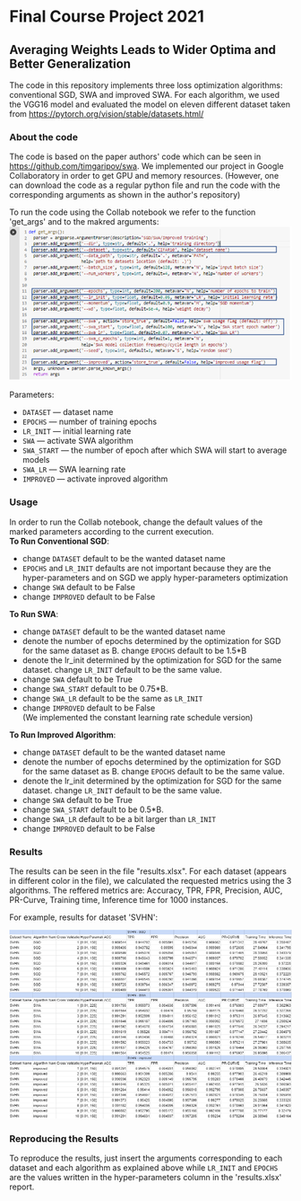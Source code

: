 # Final Course Project 2021
## Averaging Weights Leads to Wider Optima and Better Generalization

The code in this repository implements three loss optimization algorithms: conventional SGD, SWA and improved SWA. 
For each algorithm, we used the VGG16 model and evaluated the model on eleven different dataset taken from https://pytorch.org/vision/stable/datasets.html/ 

### About the code
The code is based on the paper authors' code which can be seen in https://github.com/timgaripov/swa.
We implemented our project in Google Collaboratory in order to get GPU and memory resources. 
(However, one can download the code as a regular python file and run the code with the corresponding arguments as shown in the author's repository)

To run the code using the Collab notebook we refer to the function 'get_args' and to the makred arguments:
![alt text](https://github.com/LiadNahum1/FinalProject/blob/master/%E2%80%8F%E2%80%8Fargs.PNG)

Parameters:
* ```DATASET``` &mdash; dataset name
* ```EPOCHS``` &mdash; number of training epochs
* ```LR_INIT``` &mdash; initial learning rate
* ```SWA``` &mdash; activate SWA algorithm
* ```SWA_START``` &mdash; the number of epoch after which SWA will start to average models
* ```SWA_LR``` &mdash; SWA learning rate 
* ```IMPROVED``` &mdash; activate inproved algorithm

### Usage
In order to run the Collab notebook, change the default values of the marked parameters according to the current execution. <br />
**To Run Conventional SGD**:
* change ```DATASET``` default to be the wanted dataset name 
* ```EPOCHS``` and ```LR_INIT``` defaults are not important because they are the hyper-parameters and on SGD we apply hyper-parameters optimization
* change  ```SWA``` default to be False
* change  ```IMPROVED``` default to be False

**To Run SWA**:
* change ```DATASET``` default to be the wanted dataset name 
* denote the number of epochs determined by the optimization for SGD for the same dataset as B. change ```EPOCHS``` default to be 1.5*B
* denote the lr_init determined by the optimization for SGD for the same dataset. change ```LR_INIT``` default to be the same value. 
* change  ```SWA``` default to be True
* change ```SWA_START``` default to be 0.75*B. 
* change ```SWA_LR``` default to be the same as ```LR_INIT``` 
* change  ```IMPROVED``` default to be False <br />
(We implemented the constant learning rate schedule version)

**To Run Improved Algorithm**:
* change ```DATASET``` default to be the wanted dataset name 
* denote the number of epochs determined by the optimization for SGD for the same dataset as B. change ```EPOCHS``` default to be the same value.
* denote the lr_init determined by the optimization for SGD for the same dataset. change ```LR_INIT``` default to be the same value. 
* change  ```SWA``` default to be True
* change ```SWA_START``` default to be 0.5*B. 
* change ```SWA_LR``` default to be a bit larger than ```LR_INIT``` 
* change  ```IMPROVED``` default to be False

### Results
The results can be seen in the file "results.xlsx". 
For each dataset (appears in different color in the file), we calculated the requested metrics using the 3 algorithms.
The reffered metrics are: Accuracy, TPR, FPR, Precision, AUC, PR-Curve, Training time, Inference time for 1000 instances.

For example, results for dataset 'SVHN':

![alt text](https://github.com/LiadNahum1/FinalProject/blob/master/result_example.PNG)

### Reproducing the Results
To reproduce the results, just insert the arguments corresponding to each dataset and each algorithm as explained above while ```LR_INIT``` and ```EPOCHS``` are the values written in the hyper-parameters column in the 'results.xlsx' report. 
